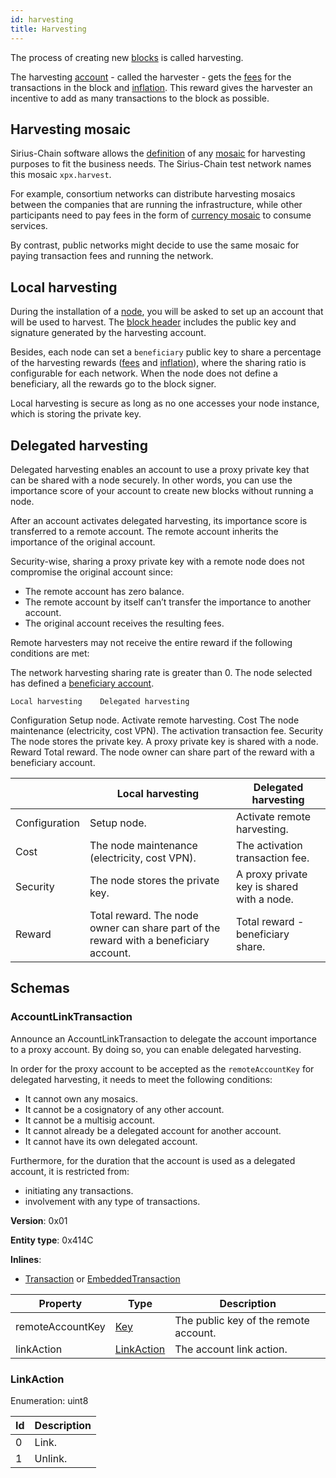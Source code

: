 ```yaml
---
id: harvesting
title: Harvesting
---
```


The process of creating new [blocks](./block.md) is called harvesting.

The harvesting [account](../built-in-features/account.md) - called the harvester - gets the [fees](./transaction.md#fees) for the transactions in the block and [inflation](./inflation.md). This reward gives the harvester an incentive to add as many transactions to the block as possible.

## Harvesting mosaic

Sirius-Chain software allows the [definition](https://github.com/proximax-storage/cpp-xpx-chain/blob/master/resources/config-network.properties) of any [mosaic](../built-in-features/mosaic.md) for harvesting purposes to fit the business needs. The Sirius-Chain test network names this mosaic `xpx.harvest`.

For example, consortium networks can distribute harvesting mosaics between the companies that are running the infrastructure, while other participants need to pay fees in the form of [currency mosaic](./transaction.md#fees) to consume services.

By contrast, public networks might decide to use the same mosaic for paying transaction fees and running the network.

## Local harvesting

During the installation of a [node](./node.md), you will be asked to set up an account that will be used to harvest. The [block header](./block.md#blockheader) includes the public key and signature generated by the harvesting account.

Besides, each node can set a `beneficiary` public key to share a percentage of the harvesting rewards ([fees](./transaction.md#fees) and [inflation](./inflation.md)), where the sharing ratio is configurable for each network. When the node does not define a beneficiary, all the rewards go to the block signer.

Local harvesting is secure as long as no one accesses your node instance, which is storing the private key.

## Delegated harvesting

Delegated harvesting enables an account to use a proxy private key that can be shared with a node securely. In other words, you can use the importance score of your account to create new blocks without running a node.

After an account activates delegated harvesting, its importance score is transferred to a remote account. The remote account inherits the importance of the original account.

Security-wise, sharing a proxy private key with a remote node does not compromise the original account since:

- The remote account has zero balance.
- The remote account by itself can’t transfer the importance to another account.
- The original account receives the resulting fees.

Remote harvesters may not receive the entire reward if the following conditions are met:

The network harvesting sharing rate is greater than 0.
The node selected has defined a [beneficiary account](#local-harvesting).

 	Local harvesting	Delegated harvesting
Configuration	Setup node.	Activate remote harvesting.
Cost	The node maintenance (electricity, cost VPN).	The activation transaction fee.
Security	The node stores the private key.	A proxy private key is shared with a node.
Reward	Total reward. The node owner can share part of the reward with a beneficiary account.

|               | Local harvesting                                                                      | Delegated harvesting                       |
|---------------|---------------------------------------------------------------------------------------|--------------------------------------------|
| Configuration | Setup node.                                                                           | Activate remote harvesting.                |
| Cost          | The node maintenance (electricity, cost VPN).                                         | The activation transaction fee.            |
| Security      | The node stores the private key.                                                      | A proxy private key is shared with a node. |
| Reward        | Total reward. The node owner can share part of the reward with a beneficiary account. | Total reward - beneficiary share.          |

## Schemas

### AccountLinkTransaction

Announce an AccountLinkTransaction to delegate the account importance to a proxy account. By doing so, you can enable delegated harvesting.

In order for the proxy account to be accepted as the `remoteAccountKey` for delegated harvesting, it needs to meet the following conditions:

- It cannot own any mosaics.
- It cannot be a cosignatory of any other account.
- It cannot be a multisig account.
- It cannot already be a delegated account for another account.
- It cannot have its own delegated account.

Furthermore, for the duration that the account is used as a delegated account, it is restricted from:

- initiating any transactions.
- involvement with any type of transactions.

**Version**: 0x01

**Entity type**: 0x414C

**Inlines**:

- [Transaction](./transaction.md#transaction) or [EmbeddedTransaction](./transaction.md#embeddedtransaction)

**Property**     | **Type**                                                                                |	**Description**
-----------------|-----------------------------------------------------------------------------------------|--------------------------------------
remoteAccountKey | [Key](https://github.com/proximax-storage/catbuffer/blob/master/schemas/types.cats#L11) | The public key of the remote account.
linkAction       | [LinkAction](#linkaction)                                                               | The account link action.

### LinkAction

Enumeration: uint8

**Id** | **Description**
-------|----------------
0      |	Link.
1      |	Unlink.

